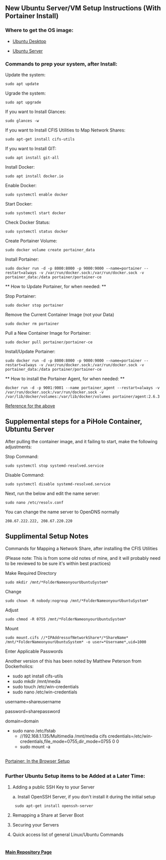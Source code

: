 ## New Ubuntu Server/VM Setup Instructions (With Portainer Install)

### Where to get the OS image:

* [Ubuntu Desktop](https://ubuntu.com/download/desktop)

* [Ubuntu Server](https://ubuntu.com/download/server)


### Commands to prep your system, after Install:

  Update the system:

    sudo apt update
    
  Ugrade the system:
    
    sudo apt upgrade

  If you want to Install Glances: 

    sudo glances -w

  If you want to Install CFIS Utilities to Map Network Shares: 

    sudo apt-get install cifs-utils

  If you want to Install GIT: 

    sudo apt install git-all

  Install Docker:

    sudo apt install docker.io

  Enable Docker:

    sudo systemctl enable docker
 
 Start Docker: 

    sudo systemctl start docker
  
  Check Docker Status: 
  
    sudo systemctl status docker

  Create Portainer Volume:

    sudo docker volume create portainer_data

  Install Portainer: 
  
    sudo docker run -d -p 8000:8000 -p 9000:9000 --name=portainer --restart=always -v /var/run/docker.sock:/var/run/docker.sock -v portainer_data:/data portainer/portainer-ce

** How to Update Portainer, for when needed: **

  Stop Portainer:

    sudo docker stop portainer
  
  Remove the Current Container Image (not your Data)
  
    sudo docker rm portainer
  
  Pull a New Container Image for Portainer:
  
    sudo docker pull portainer/portainer-ce
    
  Install/Update Portainer:
  
    sudo docker run -d -p 8000:8000 -p 9000:9000 --name=portainer --restart=always -v /var/run/docker.sock:/var/run/docker.sock -v portainer_data:/data portainer/portainer-ce

** How to install the Portainer Agent, for when needed: **

    docker run -d -p 9001:9001 --name portainer_agent --restart=always -v /var/run/docker.sock:/var/run/docker.sock -v /var/lib/docker/volumes:/var/lib/docker/volumes portainer/agent:2.6.3 
  
  [Reference for the above](https://docs.portainer.io/v/ce-2.6/start/install/agent/docker/linux)



   ## Supplemental steps for a PiHole Container, Ubtuntu Server
   
   After pulling the container image, and it failing to start, make the following adjustments: 

  Stop Command: 
  
    sudo systemctl stop systemd-resolved.service

Disable Command: 

    sudo systemctl disable systemd-resolved.service

   Next, run the below and edit the name server:

    sudo nano /etc/resolv.conf

   You can change the name server to OpenDNS normally

    208.67.222.222, 208.67.220.220

   ## Supplimental Setup Notes
   
   Commands for Mapping a Network Share, after installing the CFIS Utilities
   
   (Please note: This is from some old notes of mine, and it will probably need to be reviewed to be sure it's within best practices)

  Make Required Directory

    sudo mkdir /mnt/*FolderNameonyourUbuntuSystem*
    
  Change
    
    sudo chown -R nobody:nogroup /mnt/*FolderNameonyourUbuntuSystem*
    
  Adjust
  
    sudo chmod -R 0755 /mnt/*FolderNameonyourUbuntuSystem*
    
  Mount 
    
    sudo mount.cifs //*IPAddressofNetworkShare*/*ShareName* /mnt/*FolderNameonyourUbuntuSystem* -o user=*Username*,uid=1000
      
  Enter Applicable Passwords
      
 Another version of this has been noted by Matthew Peterson from Dockerholics: 

  * sudo apt install cifs-utils
  * sudo mkdir /mnt/media
  * sudo touch /etc/win-credentials
  * sudo nano /etc/win-credentials

username=shareusername

password=sharepassword

domain=domain

* sudo nano /etc/fstab
  * //192.168.1.135/Multimedia /mnt/media cifs credentials=/etc/win-credentials,file_mode=0755,dir_mode=0755 0 0
  * sudo mount -a
  
##
[Portainer: In the Browser Setup](https://github.com/mycroftwilde/portainer_templates/tree/master/TableOfContents/Portainer)
##
   ### Further Ubuntu Setup items to be Added at a Later Time:

1. Adding a public SSH Key to your Server 
   
   a. Install OpenSSH Server, if you don't install it during the initial setup
    
        sudo apt-get install openssh-server

2. Remapping a Share at Server Boot

3. Securing your Servers

4. Quick access list of general Linux/Ubuntu Commands


#
#### [Main Repository Page](https://github.com/mycroftwilde/portainer_templates)
